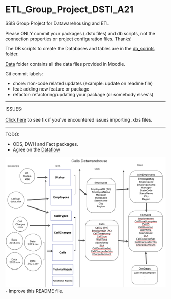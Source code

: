 # ETL_Group_Project_DSTI_A21
SSIS Group Project for Datawarehousing and ETL

Please ONLY commit your packages (.dstx files) and db scripts, not the connection properties or project configuration files. Thanks!

The DB scripts to create the Databases and tables are in the <a href="https://github.com/MSebastian2021/ETL_Group_Project_DSTI_A21/tree/main/db_scripts">db_scripts</a> folder.

<a href="https://github.com/MSebastian2021/ETL_Group_Project_DSTI_A21/tree/main/Data">Data</a> folder contains all the data files provided in Moodle.

Git commit labels: 
  - chore: non-code related updates (example: update on readme file)
  - feat: adding new feature or package
  - refactor: refactoring/updating your package (or somebody elses's)

<hr>
ISSUES:<br>
<br>
<a href="https://www.jilaxzone.com/2020/03/20/how-to-load-excel-xlsx-file-using-ssis-on-visual-studio-2019/">Click here</a> to see fix if you've encountered issues importing .xlxs files.
<hr>

TODO: 
  - ODS, DWH and Fact packages.
  - Agree on the <a href="https://cloud.smartdraw.com/editor.aspx?templateId=3f4bc78e-eff1-4223-9dda-f429447703d0&flags=128#depoId=35043151&credID=-38873968">Dataflow</a> 
  <img src="https://github.com/MSebastian2021/ETL_Group_Project_DSTI_A21/blob/main/images/DataFlow6.PNG"/>
  - Improve this README file.
